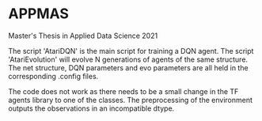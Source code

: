 # APPMAS
Master's Thesis in Applied Data Science 2021

The script 'AtariDQN' is the main script for training a DQN agent. The script 'AtariEvolution' will evolve N generations of agents of the same structure. The net structure, DQN parameters and evo parameters are all held in the corresponding .config files.

The code does not work as there needs to be a small change in the TF agents library to one of the classes. The preprocessing of the environment outputs the observations in an incompatible dtype.